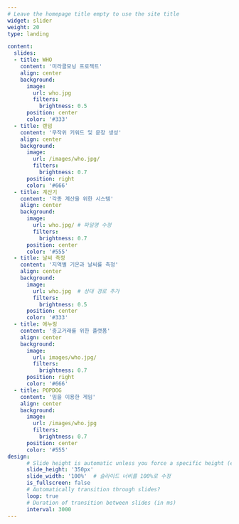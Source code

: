 ```yaml
---
# Leave the homepage title empty to use the site title
widget: slider
weight: 20
type: landing

content:
  slides:
  - title: WHO
    content: '미라클모닝 프로젝트'
    align: center
    background:
      image:
        url: who.jpg
        filters:
          brightness: 0.5
      position: center
      color: '#333'
  - title: 랜덤
    content: '무작위 키워드 및 문장 생성'
    align: center
    background:
      image:
        url: /images/who.jpg/
        filters:
          brightness: 0.7
      position: right
      color: '#666'
  - title: 계산기
    content: '각종 계산을 위한 시스템'
    align: center
    background:
      image:
        url: who.jpg/ # 파일명 수정
        filters:
          brightness: 0.7
      position: center
      color: '#555'
  - title: 날씨 측정
    content: '지역별 기온과 날씨를 측정'
    align: center
    background:
      image:
        url: who.jpg  # 상대 경로 추가
        filters:
          brightness: 0.5
      position: center
      color: '#333'
  - title: 에누링
    content: '중고거래를 위한 플랫폼'
    align: center
    background:
      image:
        url: images/who.jpg/
        filters:
          brightness: 0.7
      position: right
      color: '#666'
  - title: POPDOG
    content: '밈을 이용한 게임'
    align: center
    background:
      image:
        url: /images/who.jpg
        filters:
          brightness: 0.7
      position: center
      color: '#555'
design:
      # Slide height is automatic unless you force a specific height (e.g. '400px')
      slide_height: '350px'
      slide_width: '100%'  # 슬라이드 너비를 100%로 수정
      is_fullscreen: false
      # Automatically transition through slides?
      loop: true
      # Duration of transition between slides (in ms)
      interval: 3000
---
```

